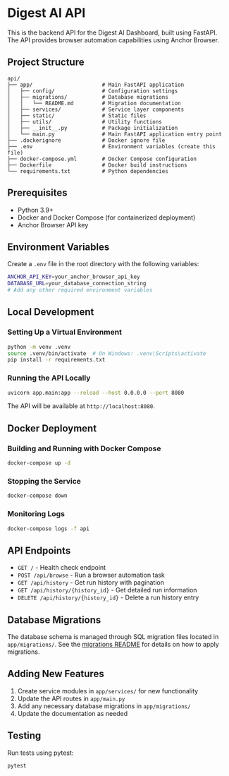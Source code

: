 # Digest AI API

This is the backend API for the Digest AI Dashboard, built using FastAPI. The API provides browser automation capabilities using Anchor Browser.

## Project Structure

```
api/
├── app/                      # Main FastAPI application
│   ├── config/               # Configuration settings
│   ├── migrations/           # Database migrations
│   │   └── README.md         # Migration documentation
│   ├── services/             # Service layer components
│   ├── static/               # Static files
│   ├── utils/                # Utility functions
│   ├── __init__.py           # Package initialization
│   └── main.py               # Main FastAPI application entry point
├── .dockerignore             # Docker ignore file
├── .env                      # Environment variables (create this file)
├── docker-compose.yml        # Docker Compose configuration
├── Dockerfile                # Docker build instructions
└── requirements.txt          # Python dependencies
```

## Prerequisites

- Python 3.9+
- Docker and Docker Compose (for containerized deployment)
- Anchor Browser API key

## Environment Variables

Create a `.env` file in the root directory with the following variables:

```bash
ANCHOR_API_KEY=your_anchor_browser_api_key
DATABASE_URL=your_database_connection_string
# Add any other required environment variables
```

## Local Development

### Setting Up a Virtual Environment

```bash
python -m venv .venv
source .venv/bin/activate  # On Windows: .venv\Scripts\activate
pip install -r requirements.txt
```

### Running the API Locally

```bash
uvicorn app.main:app --reload --host 0.0.0.0 --port 8080
```

The API will be available at `http://localhost:8080`.

## Docker Deployment

### Building and Running with Docker Compose

```bash
docker-compose up -d
```

### Stopping the Service

```bash
docker-compose down
```

### Monitoring Logs

```bash
docker-compose logs -f api
```

## API Endpoints

- `GET /` - Health check endpoint
- `POST /api/browse` - Run a browser automation task
- `GET /api/history` - Get run history with pagination
- `GET /api/history/{history_id}` - Get detailed run information
- `DELETE /api/history/{history_id}` - Delete a run history entry

## Database Migrations

The database schema is managed through SQL migration files located in `app/migrations/`. See the [migrations README](app/migrations/README.md) for details on how to apply migrations.

## Adding New Features

1. Create service modules in `app/services/` for new functionality
2. Update the API routes in `app/main.py`
3. Add any necessary database migrations in `app/migrations/`
4. Update the documentation as needed

## Testing

Run tests using pytest:

```bash
pytest
``` 